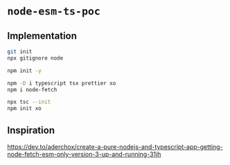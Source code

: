 # `node-esm-ts-poc`

## Implementation

```sh
git init
npx gitignore node

npm init -y

npm -D i typescript tsx prettier xo
npm i node-fetch

npx tsc --init
npm init xo
```

## Inspiration

https://dev.to/aderchox/create-a-pure-nodejs-and-typescript-app-getting-node-fetch-esm-only-version-3-up-and-running-31jh
